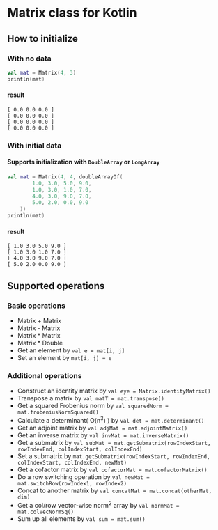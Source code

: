 # Matrix class for Kotlin
## How to initialize
### With no data
```kotlin
val mat = Matrix(4, 3)
println(mat)
```
#### result
```
[ 0.0 0.0 0.0 ]
[ 0.0 0.0 0.0 ]
[ 0.0 0.0 0.0 ]
[ 0.0 0.0 0.0 ]
```
### With initial data
#### Supports initialization with `DoubleArray` or `LongArray`
```kotlin
val mat = Matrix(4, 4, doubleArrayOf(
        1.0, 3.0, 5.0, 9.0,
        1.0, 3.0, 1.0, 7.0,
        4.0, 3.0, 9.0, 7.0,
        5.0, 2.0, 0.0, 9.0
    ))
println(mat)
```
#### result
```
[ 1.0 3.0 5.0 9.0 ]
[ 1.0 3.0 1.0 7.0 ]
[ 4.0 3.0 9.0 7.0 ]
[ 5.0 2.0 0.0 9.0 ]
```

## Supported operations
### Basic operations
* Matrix + Matrix
* Matrix - Matrix
* Matrix * Matrix
* Matrix * Double
* Get an element by `val e = mat[i, j]`
* Set an element by `mat[i, j] = e`

### Additional operations
* Construct an identity matrix by `val eye = Matrix.identityMatrix()`
* Transpose a matrix by `val matT = mat.transpose()`
* Get a squared Frobenius norm by `val squaredNorm = mat.frobeniusNormSquared()`
* Calculate a determinant( O(n<sup>3</sup>) ) by `val det = mat.determinant()`
* Get an adjoint matrix by `val adjMat = mat.adjointMatrix()`
* Get an inverse matrix by `val invMat = mat.inverseMatrix()`
* Get a submatrix by `val subMat = mat.getSubmatrix(rowIndexStart, rowIndexEnd, colIndexStart, colIndexEnd)`
* Set a submatrix by `mat.getSubmatrix(rowIndexStart, rowIndexEnd, colIndexStart, colIndexEnd, newMat)`
* Get a cofactor matrix by `val cofactorMat = mat.cofactorMatrix()`
* Do a row switching operation by `val newMat = mat.switchRow(rowIndex1, rowIndex2)`
* Concat to another matrix by `val concatMat = mat.concat(otherMat, dim)`
* Get a col/row vector-wise norm<sup>2</sup> array by `val normMat = mat.colVecNormSq()`
* Sum up all elements by `val sum = mat.sum()`
